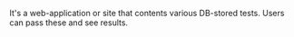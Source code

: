 It's a web-application or site that contents various DB-stored tests. Users can pass these and see results.